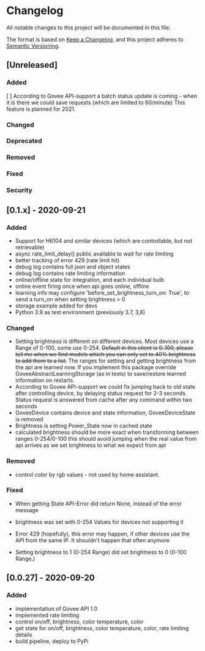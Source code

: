# Changelog
All notable changes to this project will be documented in this file.

The format is based on [Keep a Changelog](https://keepachangelog.com/en/1.0.0/),
and this project adheres to [Semantic Versioning](https://semver.org/spec/v2.0.0.html).

## [Unreleased]
### Added
[ ] According to Govee API-support a batch status update is coming - when it is there we could save requests (which are limited to 60/minute)
  This feature is planned for 2021.
### Changed
### Deprecated
### Removed
### Fixed
### Security

## [0.1.x] - 2020-09-21
### Added
- Support for H6104 and similar devices (which are controllable, but not retrievable)
- async rate_limit_delay() public available to wait for rate limiting
- better tracking of error 429 (rate limit hit)
- debug log contains full json and object states
- debug log contains rate limiting information
- online/offline state for integration, and each individual bulb
- online event firing once when api goes online, offline
- learning info may configure 'before_set_brightness_turn_on: True', to send a turn_on when setting brightness > 0
- storage example added for devs
- Python 3.9 as test environment (previously 3.7, 3,8)
### Changed
- Setting brightness is different on different devices. Most devices use a Range of 0-100, some use 0-254.
  ~~Default in this client is 0..100, please tell me when we find models which you can only set to 40% brightness to add them to a list.~~
  The ranges for setting and getting brightness from the api are learned now. If you implement this package override GoveeAbstractLearningStorage (as in tests) to save/restore learned information on restarts.
- According to Govee API-support we could fix jumping back to old state after controlling device, 
  by delaying status request for 2-3 seconds. 
  Status request is answered from cache after any command within two seconds
- GoveeDevice contains device and state information, GoveeDeviceState is removed
- Brightness is setting Power_State now in cached state
- calculated brightness should be more exact when transforming between ranges 0-254/0-100
  this should avoid jumping when the real value from api arrives as we set brightness to what we expect from api
### Removed
- control color by rgb values - not used by home assistant.
### Fixed
- When getting State API-Error did return None, instead of the error message
- brightness was set with 0-254 Values for devices not supporting it
- Error 429 (hopefully), this error may happen, if other devices use the API from the same IP. It shouldn't happen that often anymore

- Setting brightness to 1 (0-254 Range) did set brightness to 0 (0-100 Range.)

## [0.0.27] - 2020-09-20
### Added
- implementation of Govee API 1.0
- implemented rate limiting
- control on/off, brightness, color temperature, color
- get state for on/off, brightness, color temperature, color, rate limiting details
- build pipeline, deploy to PyPi
